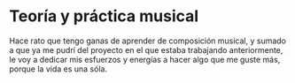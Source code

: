 # Teoría y práctica musical
Hace rato que tengo ganas de aprender de composición musical, y sumado a que ya me pudrí del proyecto en el que estaba trabajando anteriormente, le voy a dedicar mis esfuerzos y energías a hacer algo que me guste más, porque la vida es una sóla. 